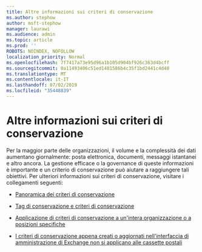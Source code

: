 ```yaml
---
title: Altre informazioni sui criteri di conservazione
ms.author: stephow
author: msft-stephow
manager: laurawi
ms.audience: admin
ms.topic: article
ms.prod: ''
ROBOTS: NOINDEX, NOFOLLOW
localization_priority: Normal
ms.openlocfilehash: 7f7417a73e95d96a1b105d904bf926c363d4bcff
ms.sourcegitcommit: 0a11493406c51ed1481586b4c35f1bd2441c4d40
ms.translationtype: MT
ms.contentlocale: it-IT
ms.lasthandoff: 07/02/2019
ms.locfileid: "35448839"
---
```

# <a name="more-info-about-retention-policies"></a>Altre informazioni sui criteri di conservazione

Per la maggior parte delle organizzazioni, il volume e la complessità dei dati aumentano giornalmente: posta elettronica, documenti, messaggi istantanei e altro ancora.
La gestione efficace o la governance di queste informazioni è importante e un criterio di conservazione può aiutare a raggiungere tali obiettivi. Per ulteriori informazioni sui criteri di conservazione, visitare i collegamenti seguenti:

- [Panoramica dei criteri di conservazione](https://docs.microsoft.com/office365/securitycompliance/retention-policies)

- [Tag di conservazione e criteri di conservazione](https://docs.microsoft.com/exchange/security-and-compliance/messaging-records-management/retention-tags-and-policies)

- [Applicazione di criteri di conservazione a un'intera organizzazione o a posizioni specifiche](https://docs.microsoft.com/office365/securitycompliance/retention-policies#applying-a-retention-policy-to-an-entire-organization-or-specific-locations)

- [I criteri di conservazione appena creati o aggiornati nell'interfaccia di amministrazione di Exchange non si applicano alle cassette postali](https://docs.microsoft.com/alchemyinsights/retention-policies-in-exchange-admin-center-not-working)

